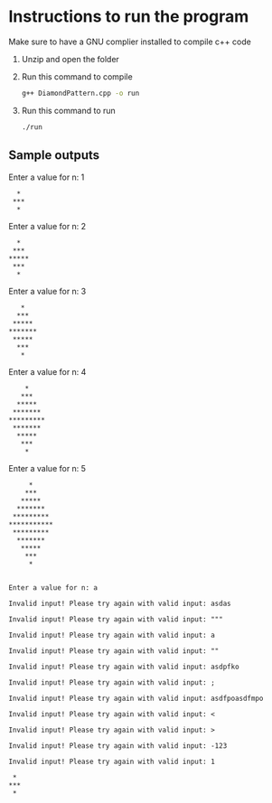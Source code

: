 # Instructions to run the program

Make sure to have a GNU complier installed to compile c++ code

1. Unzip and open the folder
2. Run this command to compile

   ```bash
   g++ DiamondPattern.cpp -o run
   ```

3. Run this command to run

   ```bash
   ./run
   ```

## Sample outputs

Enter a value for n: 1

```
  *
 ***
  *
```

Enter a value for n: 2

```
  *
 ***
*****
 ***
  *
```

Enter a value for n: 3

```
   *
  ***
 *****
*******
 *****
  ***
   *
```

Enter a value for n: 4

```
    *
   ***
  *****
 *******
*********
 *******
  *****
   ***
    *
```

Enter a value for n: 5

```
     *
    ***
   *****
  *******
 *********
***********
 *********
  *******
   *****
    ***
     *
```

```

Enter a value for n: a

Invalid input! Please try again with valid input: asdas

Invalid input! Please try again with valid input: """

Invalid input! Please try again with valid input: a

Invalid input! Please try again with valid input: ""

Invalid input! Please try again with valid input: asdpfko

Invalid input! Please try again with valid input: ;

Invalid input! Please try again with valid input: asdfpoasdfmpo

Invalid input! Please try again with valid input: <

Invalid input! Please try again with valid input: >

Invalid input! Please try again with valid input: -123

Invalid input! Please try again with valid input: 1

 *
***
 *
```
